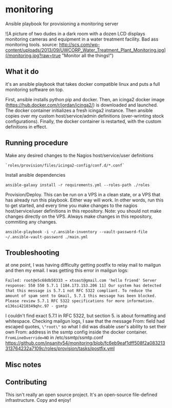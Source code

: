 # monitoring

Ansible playbook for provisioning a monitoring server

![A picture of two dudes in a dark room with a dozen LCD displays monitoring cameras and equipment in a water treatment facility. Bad ass monitoring tools. source: http://scs.com/wp-content/uploads/2013/09/UWCORP_Water_Treatment_Plant_Monitoring.jpg](/monitoring.jpg?raw=true "Monitor all the things!")

## What it do

it's an ansible playbook that takes docker compatible linux and puts a full monitoring software on top.

First, ansible installs python pip and docker. Then, an icinga2 docker image (https://hub.docker.com/r/jordan/icinga2/) is downloaded and launched. The docker container initializes a fresh icinga2 instance. Then ansible copies over my custom host/service/admin definitions (over-wrinting stock configurations). Finally, the docker container is restarted, with the custom definitions in effect.


## Running procedure

Make any desired changes to the Nagios host/service/user definitions

    `roles/provision/files/icinga2-config/conf.d/*.conf`

Install ansible dependencies

    ansible-galaxy install -r requirements.yml --roles-path ./roles

Provision/Deploy. This can be run on a VPS in a clean state, or a VPS that has already run this playbook. Either way will work. In other words, run this to get started, and every time you make changes to the nagios host/service/user definitions in this repository. Note: you should not make changes directly on the VPS. Always make changes in this repository, commiting any changes.

    ansible-playbook -i ~/.ansible-inventory --vault-password-file ~/.ansible-vault-password ./main.yml



## Troubleshooting

at one point, I was having difficulty getting postfix to relay mail to mailgun and then my email. I was getting this error in mailgun logs:

```
Failed: root@e5c68db50333 → xtoast@gmail.com 'hello friend' Server response: 550 550 5.7.1 [184.173.153.206 11] Our system has detected that this message is 5.7.1 not RFC 5322 compliant. To reduce the amount of spam sent to Gmail, 5.7.1 this message has been blocked. Please review 5.7.1 RFC 5322 specifications for more information. e136si4210349qhc.97 - gsmtp
```

I couldn't find exact 5.7.1 in RFC 5322, but section 5. is about formatting and whitespace. Checking mailgun logs, I saw that the message From: field had escaped quotes, `\"root\"` so what I did was disable user's ability to set their own From: address in the ssmtp config inside the docker container. `FromLineOverride=NO` in /etc/ssmtp/ssmtp.conf https://github.com/insanity54/monitoring/blob/fc6eb9eaf1dff508f2a083213313764232a7109c/roles/provision/tasks/postfix.yml

## Misc notes


## Contributing

This isn't really an open source project. It's an open-source file-defined infrastructure. Copy and enjoy!

